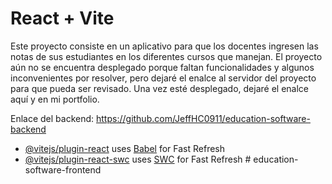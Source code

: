 # React + Vite

Este proyecto consiste en un aplicativo para que los docentes ingresen las notas de sus estudiantes en los diferentes cursos que manejan.
El proyecto aún no se encuentra desplegado porque faltan funcionalidades y algunos inconvenientes por resolver, pero dejaré el enalce al servidor del proyecto para que pueda ser revisado. Una vez esté desplegado, dejaré el enalce aquí y en mi portfolio.

Enlace del backend: https://github.com/JeffHC0911/education-software-backend

- [@vitejs/plugin-react](https://github.com/vitejs/vite-plugin-react/blob/main/packages/plugin-react/README.md) uses [Babel](https://babeljs.io/) for Fast Refresh
- [@vitejs/plugin-react-swc](https://github.com/vitejs/vite-plugin-react-swc) uses [SWC](https://swc.rs/) for Fast Refresh
#   e d u c a t i o n - s o f t w a r e - f r o n t e n d 
 
 
